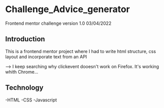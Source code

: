 # Challenge_Advice_generator

Frontend mentor challenge
version 1.0 03/04/2022

## Introduction

This is a frontend mentor project where I had to write html structure, css layout and incorporate text from an API 

--> I keep searching why clickevent dooesn't work on Firefox. It's working whith Chrome...

## Technology

-HTML
-CSS
-Javascript
